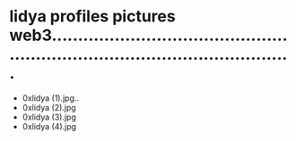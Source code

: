 # lidya profiles pictures web3...................................................................................................
- 0xlidya (1).jpg..
- 0xlidya (2).jpg
- 0xlidya (3).jpg
- 0xlidya (4).jpg
